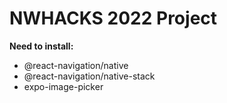 # NWHACKS 2022 Project

**Need to install:** 
- @react-navigation/native
- @react-navigation/native-stack
- expo-image-picker